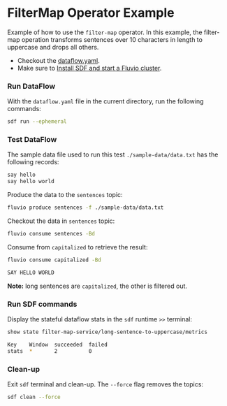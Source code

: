 # FilterMap Operator Example

Example of how to use the `filter-map` operator. In this example, the filter-map operation transforms sentences over 10 characters in length to uppercase and drops all others.

* Checkout the [dataflow.yaml](./dataflow.yaml).
* Make sure to [Install SDF and start a Fluvio cluster].

### Run DataFlow

With the `dataflow.yaml` file in the current directory, run the following commands:

```bash
sdf run --ephemeral
```

### Test DataFlow

The sample data file used to run this test `./sample-data/data.txt` has the following records:

```bash
say hello
say hello world
```

Produce the data to the `sentences` topic:

```bash
fluvio produce sentences -f ./sample-data/data.txt
```

Checkout the data in `sentences` topic:

```bash
fluvio consume sentences -Bd
```

Consume from `capitalized` to retrieve the result:

```bash
fluvio consume capitalized -Bd
```

```bash
SAY HELLO WORLD
```

**Note:** long sentences are `capitalized`, the other is filtered out.


### Run SDF commands

Display the stateful dataflow stats in the `sdf` runtime `>>` terminal:

```bash
show state filter-map-service/long-sentence-to-uppercase/metrics
```

```bash
Key    Window  succeeded  failed
stats  *       2          0
```

### Clean-up

Exit `sdf` terminal and clean-up. The `--force` flag removes the topics:

```bash
sdf clean --force
```

[Install SDF and start a Fluvio cluster]: /README.MD#prerequisites
